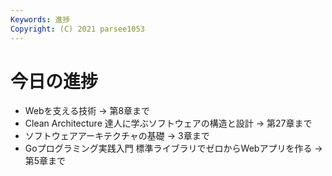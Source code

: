 ```yaml
---
Keywords: 進捗
Copyright: (C) 2021 parsee1053
---
```


# 今日の進捗
* Webを支える技術 → 第8章まで
* Clean Architecture 達人に学ぶソフトウェアの構造と設計 → 第27章まで
* ソフトウェアアーキテクチャの基礎 → 3章まで
* Goプログラミング実践入門 標準ライブラリでゼロからWebアプリを作る → 第5章まで
